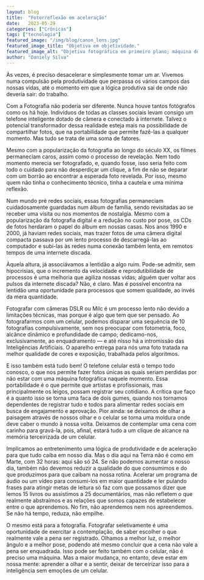 ```yaml
---
layout: blog
title:  "Fotorreflexão em aceleração"
date:   2023-05-29
categories: ["Crônicas"]
tags: ["tecnologia"]
featured_image: "/img/blog/canon_lens.jpg"
featured_image_title: "Objetiva em objetividade."
featured_image_alt: "Objetiva fotográfica em primeiro plano; máquina de escrever desfocada ao fundo."
author: "Daniely Silva"
---
```



Às vezes, é preciso desacelerar e simplesmente tomar um ar. Vivemos numa compulsão pela produtividade que perpassa os vários campos das nossas vidas, até o momento em que a lógica produtiva sai de onde não deveria sair: do trabalho.

Com a Fotografia não poderia ser diferente. Nunca houve tantos fotógrafos como os há hoje. Indivíduos de todas as classes sociais levam consigo um telefone inteligente dotado de câmera e conectado à internete. Talvez o potencial transformador dessa realidade esteja mais na possibilidade de compartilhar fotos, que na portabilidade que permite fazê-las a qualquer momento. Mas tudo se trata de uma soma de fatores.

Mesmo com a popularização da fotografia ao longo do século XX, os filmes permaneciam caros, assim como o processo de revelação. Nem todo momento merecia ser fotografado, e, quando fosse, isso seria feito com todo o cuidado para não desperdiçar um clique, a fim de não se deparar com um borrão ao encontrar a esperada foto revelada. Por isso, mesmo quem não tinha o conhecimento técnico, tinha a cautela e uma mínima reflexão.

Num mundo pré redes sociais, essas fotografias permaneciam cuidadosamente guardadas num álbum de família, sendo revisitadas ao se receber uma visita ou nos momentos de nostalgia. Mesmo com a popularização da fotografia digital e a redução no custo por pose, os CDs de fotos herdaram o papel do álbum em nossas casas. Nos anos 1990 e 2000, já haviam redes sociais, mas trazer fotos de uma câmera digital compacta passava por um lento processo de descarregá-las ao computador e subí-las às redes numa conexão também lenta, em remotos tempos de uma internete discada.

Àquela altura, já associávamos a lentidão a algo ruim. Pode-se admitir, sem hipocrisias, que o incremento da velocidade e reprodutibilidade de processos é uma melhoria que agiliza nossas vidas; alguém quer voltar aos pulsos da internete discada? Não, é claro. Mas é possível encontra na lentidão uma oportunidade para processos que somem qualidade, ao invés da mera quantidade.

Fotografar com câmeras DSLR ou Milc é um processo lento não devido a limitações técnicas, mas porque é algo que tem que ser pensado. Ao fotografarmos com um celular, podemos disparar uma sequência de 10 fotografias compulsivamente, sem nos preocupar com fotometria, foco, alcânce dinâmico e profundidade de campo; dedicamo-nos, exclusivamente, ao enquadramento — e até nisso há a intromissão das Inteligências Artificiais. O aparelho entrega para nós uma foto tratada na melhor qualidade de cores e exposição, trabalhada pelos algoritmos.

E isso também está tudo bem! O telefone celular está o tempo todo conosco, o que nos permite fazer fotos únicas as quais seriam perdidas por não estar com uma máquina fotográfica naquele momento. Essa portabilidade é o que permite que artistas e profissionais, mas principalmente os leigos, possam registrar seu cotidiano. A crítica que faço é a quanto isso se torna uma faca de dois gumes, quando nos tornamos dependentes de registrar tudo e todos para alimentar redes sociais em busca de engajamento e aprovação. Pior ainda: se deixamos de olhar a paisagem através de nossos olhar e o celular se torna uma moldura onde deve caber o mundo à nossa volta. Deixamos de contemplar uma cena com carinho para gravá-la, pois, afinal, estará tudo a um clique de alcance na memória terceirizada de um celular.

Implicamos ao entretenimento uma lógica de produtividade e de aceleração para que tudo caiba em nosso dia. Mas o dia aqui na Terra não é como em Marte, com 32 horas: aqui são só 24. Se não podemos aumentar o nosso dia, também não devemos reduzir a qualidade do que consumimos e do que produzimos para que caibam na nossa rotina. Acelerar um programa de áudio ou um vídeo para consumi-los em maior quantidade e ler pulando frases para atingir metas de leitura só faz com que possamos dizer que lemos 15 livros ou assistimos a 25 documentários, mas não refletem o que realmente abstraímos e as relações que somos capazes de estabelecer entre o que aprendemos. No fim, não aprendemos nem nos apreendemos. Se não há tempo, reduza, não empilhe.

O mesmo está para a fotografia. Fotografar seletivamente é uma oportunidade de exercitar a contemplação, de saber escolher o que realmente vale a pena ser registrado. Olhamos a melhor luz, o melhor ângulo e a melhor pose, podendo até mesmo concluir que a cena não vale a pena ser enquadrada. Isso pode ser feito também com o celular, não é preciso uma máquina. Mas a maior mudança, no entanto, deve estar em nossa mente: aprender a olhar e a sentir, deixar de terceirizar isso para a inteligência sem emoções de um celular.
